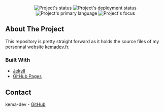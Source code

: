 <div id="top"></div>

<p align=center>
  <img alt="Project's status" src="https://img.shields.io/badge/Status-Maintained-success">
  <img alt="Project's deployment status" src="https://github.com/kema-dev/kemadev.fr/actions/workflows/pages.yml/badge.svg">
  <img alt="Project's primary language" src="https://img.shields.io/badge/Language-Jekyll%20/%20HTML%20CSS%20JS-blue">
  <img alt="Project's focus" src="https://img.shields.io/badge/Focus-Web-blue">
</p>

## About The Project

This repository is pretty straight forward as it holds the source files of my personnal website [kemadev.fr](https://kemadev.fr/).

### Built With

* <a href="https://jekyllrb.com/" target="_blank" title="Jekyll">Jekyll</a>
* <a href="https://pages.github.com/" target="_blank" title="GitHub Pages">GitHub Pages</a>

## Contact

kema-dev - [GitHub](https://github.com/kema-dev)
